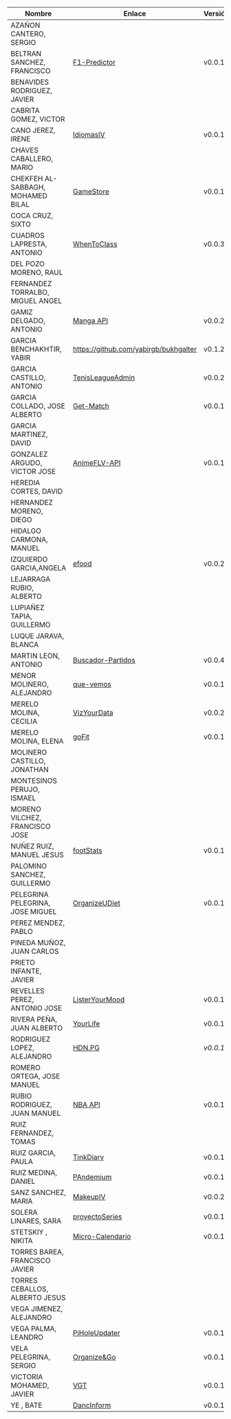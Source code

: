 | Nombre | Enlace | Versión |
|--------|--------|---------|
| AZAÑON CANTERO, SERGIO| | |
| BELTRAN SANCHEZ, FRANCISCO| [F1-Predictor](https://github.com/currobeltran/F1-Predictor) | v0.0.1 |
| BENAVIDES RODRIGUEZ, JAVIER| | |
| CABRITA GOMEZ, VICTOR| | |
| CANO JEREZ, IRENE| [IdiomasIV](https://github.com/irenecj/ProyectoIdiomasIV) | v0.0.1 |
| CHAVES CABALLERO, MARIO| | |
| CHEKFEH AL-SABBAGH, MOHAMED BILAL| [GameStore](https://github.com/BilalKxK99/GameStore) | v0.0.1 |
| COCA CRUZ, SIXTO| | |
| CUADROS LAPRESTA, ANTONIO| [WhenToClass](https://github.com/antoniocuadros/WhenToClass) | v0.0.3 |
| DEL POZO MORENO, RAUL| | |
| FERNANDEZ TORRALBO, MIGUEL ANGEL| | |
| GAMIZ DELGADO, ANTONIO| [Manga API](https://github.com/antoniogamiz/manga-api) | v0.0.2 |
| GARCIA BENCHAKHTIR, YABIR| https://github.com/yabirgb/bukhgalter | v0.1.2 |
| GARCIA CASTILLO, ANTONIO| [TenisLeagueAdmin](https://github.com/antOnioOnio/antOnioOnio-TenisLeagueAdmin-) | v0.0.2 |
| GARCIA COLLADO, JOSE ALBERTO| [Get-Match](https://github.com/joseegc10/get-match) | v0.0.1 |
| GARCIA MARTINEZ, DAVID| | |
| GONZALEZ ARGUDO, VICTOR JOSE| [AnimeFLV-API](https://github.com/ByteVictor/AnimeFLV-API) | v0.0.1 |
| HEREDIA CORTES, DAVID| | |
| HERNANDEZ MORENO, DIEGO| | |
| HIDALGO CARMONA, MANUEL| | |
| IZQUIERDO GARCIA,ANGELA|[efood](https://github.com/angelaig-ugr/efood)|v0.0.2|
| LEJARRAGA RUBIO, ALBERTO| | |
| LUPIAÑEZ TAPIA, GUILLERMO| | |
| LUQUE JARAVA, BLANCA| | |
| MARTIN LEON, ANTONIO| [Buscador-Partidos](https://github.com/antonioml97/BuscadorPartidos) | v0.0.4 |
| MENOR MOLINERO, ALEJANDRO| [que-vemos](https://github.com/AlexMenor/que-vemos) | v0.0.1 |
| MERELO MOLINA, CECILIA| [VizYourData](https://github.com/cecimerelo/VizYourData) | v0.0.2 |
| MERELO MOLINA, ELENA| [goFit](https://github.com/ElenaMerelo/goFit)| v0.0.1 |
| MOLINERO CASTILLO, JONATHAN| | |
| MONTESINOS PERUJO, ISMAEL| | |
| MORENO VILCHEZ, FRANCISCO JOSE| | |
| NUÑEZ RUIZ, MANUEL JESUS| [footStats](https://github.com/ManuelJNunez/footStats) | v0.0.1 |
| PALOMINO SANCHEZ, GUILLERMO| | |
| PELEGRINA PELEGRINA, JOSE MIGUEL| [OrganizeUDiet](https://github.com/josemip98/OrganizeUDiet) | v0.0.1 |
| PEREZ MENDEZ, PABLO| | |
| PINEDA MUÑOZ, JUAN CARLOS| | |
| PRIETO INFANTE, JAVIER| | |
| REVELLES PEREZ, ANTONIO JOSE| [ListerYourMood](https://github.com/AntonioRev/ListenYourMood) | v0.0.1 |
| RIVERA PEÑA, JUAN ALBERTO| [YourLife](https://github.com/juanalberto58/AppIV)| v0.0.1 |
| RODRIGUEZ LOPEZ, ALEJANDRO|[HDN.PG](https://github.com/alexrodriguezlop/HDN.PG)  |*v0.0.1* |
| ROMERO ORTEGA, JOSE MANUEL| | |
| RUBIO RODRIGUEZ, JUAN MANUEL| [NBA API](https://github.com/juanmrr/NBA-API)| v0.0.1 |
| RUIZ FERNANDEZ, TOMAS| | |
| RUIZ GARCIA, PAULA| [TinkDiary](https://github.com/aluruiz/IV-TinkDiary.git) | v0.0.1 |
| RUIZ MEDINA, DANIEL| [PAndemium](https://github.com/DanielRuizMed/PAndemium) | v0.0.1 |
| SANZ SANCHEZ, MARIA|[MakeupIV](https://github.com/mariasanzs/makeupIV) | v0.0.2 |
| SOLERA LINARES, SARA| [proyectoSeries](https://github.com/sarasolera/proyectoSeries) | v0.0.1 |
| STETSKIY , NIKITA| [Micro-Calendario](https://github.com/nikitastetskiy/micro-calendario) | v0.0.1 |
| TORRES BAREA, FRANCISCO JAVIER| | |
| TORRES CEBALLOS, ALBERTO JESUS| | |
| VEGA JIMENEZ, ALEJANDRO| | |
| VEGA PALMA, LEANDRO| [PiHoleUpdater](https://github.com/LeandroVP/PiHoleUpdater) | v0.0.1 |
| VELA PELEGRINA, SERGIO| [Organize&Go](https://github.com/sergiovp/IV-OrganizeAndGo) | v0.0.1 |
| VICTORIA MOHAMED, JAVIER| [VGT](https://github.com/javizzyv/VideoGameTracker) | v0.0.1 |
| YE , BATE| [DancInform](https://github.com/WolfYe98/Proyecto_IV_Bate)| v0.0.1 |
